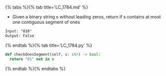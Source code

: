 {% tabs %}{% tab title='LC_1784.md' %}

* Given a binary string s ​​​​​without leading zeros, return if s contains at most one contiguous segment of ones

```txt
Input: "010"
Output: False
```

{% endtab %}{% tab title='LC_1784.py' %}

```py
def checkOnesSegment(self, s: str) -> bool:
  return "01" not in s
```

{% endtab %}{% endtabs %}
